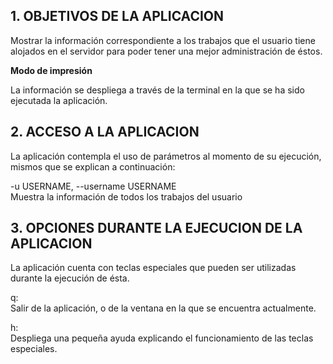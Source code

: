 
## 1. OBJETIVOS DE LA APLICACION

Mostrar la información correspondiente a los trabajos que el usuario tiene alojados en el servidor para poder tener una mejor administración de éstos. 

**Modo de impresión**

La información se despliega a través de la terminal en la que se ha sido ejecutada la aplicación.


## 2. ACCESO A LA APLICACION

La aplicación contempla el uso de parámetros al momento de su ejecución, mismos que se explican a continuación: 

-u USERNAME, --username USERNAME  
Muestra la información de todos los trabajos del usuario <USERNAME>  


## 3. OPCIONES DURANTE LA EJECUCION DE LA APLICACION

La aplicación cuenta con teclas especiales que pueden ser utilizadas durante la ejecución de ésta.  

q:  
Salir de la aplicación, o de la ventana en la que se encuentra actualmente.  

h:  
Despliega una pequeña ayuda explicando el funcionamiento de las teclas especiales.  
